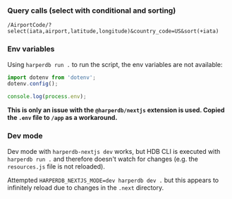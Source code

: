 ### Query calls (select with conditional and sorting)

```
/AirportCode/?select(iata,airport,latitude,longitude)&country_code=US&sort(+iata)
```

### Env variables

Using `harperdb run .` to run the script, the env variables are not available:

```js
import dotenv from 'dotenv';
dotenv.config();

console.log(process.env);
```

**This is only an issue with the `@harperdb/nextjs` extension is used. Copied
the `.env` file to `/app` as a workaround.**

### Dev mode

Dev mode with `harperdb-nextjs dev` works, but HDB CLI is executed with `harperdb run .`
and therefore doesn't watch for changes (e.g. the `resources.js` file is not reloaded).

Attempted `HARPERDB_NEXTJS_MODE=dev harperdb dev .` but this appears to infinitely
reload due to changes in the `.next` directory.
